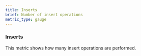 ```yaml
---
title: Inserts
brief: Number of insert operations
metric_type: gauge
---
```


### Inserts

This metric shows how many insert operations are performed.
